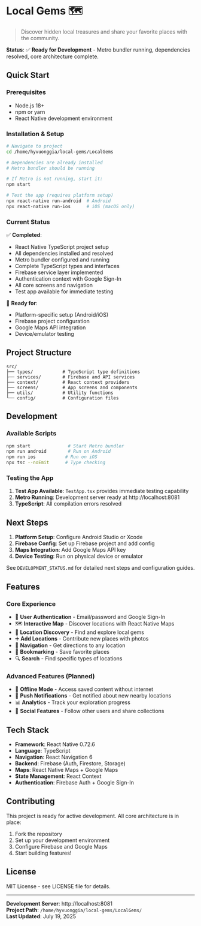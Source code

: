 # Local Gems 🗺️

> Discover hidden local treasures and share your favorite places with the community.

**Status**: ✅ **Ready for Development** - Metro bundler running, dependencies resolved, core architecture complete.

## Quick Start

### Prerequisites
- Node.js 18+
- npm or yarn
- React Native development environment

### Installation & Setup

```bash
# Navigate to project
cd /home/hyvuonggia/local-gems/LocalGems

# Dependencies are already installed
# Metro bundler should be running

# If Metro is not running, start it:
npm start

# Test the app (requires platform setup)
npx react-native run-android  # Android
npx react-native run-ios      # iOS (macOS only)
```

### Current Status

✅ **Completed**:
- React Native TypeScript project setup
- All dependencies installed and resolved
- Metro bundler configured and running
- Complete TypeScript types and interfaces
- Firebase service layer implemented
- Authentication context with Google Sign-In
- All core screens and navigation
- Test app available for immediate testing

🔧 **Ready for**:
- Platform-specific setup (Android/iOS)
- Firebase project configuration
- Google Maps API integration
- Device/emulator testing

## Project Structure

```
src/
├── types/           # TypeScript type definitions
├── services/        # Firebase and API services
├── context/         # React context providers
├── screens/         # App screens and components
├── utils/           # Utility functions
└── config/          # Configuration files
```

## Development

### Available Scripts

```bash
npm start              # Start Metro bundler
npm run android        # Run on Android
npm run ios           # Run on iOS  
npx tsc --noEmit      # Type checking
```

### Testing the App

1. **Test App Available**: `TestApp.tsx` provides immediate testing capability
2. **Metro Running**: Development server ready at http://localhost:8081
3. **TypeScript**: All compilation errors resolved

## Next Steps

1. **Platform Setup**: Configure Android Studio or Xcode
2. **Firebase Config**: Set up Firebase project and add config
3. **Maps Integration**: Add Google Maps API key
4. **Device Testing**: Run on physical device or emulator

See `DEVELOPMENT_STATUS.md` for detailed next steps and configuration guides.

## Features

### Core Experience
- 🔐 **User Authentication** - Email/password and Google Sign-In
- 🗺️ **Interactive Map** - Discover locations with React Native Maps
- 📍 **Location Discovery** - Find and explore local gems
- ➕ **Add Locations** - Contribute new places with photos
- 🧭 **Navigation** - Get directions to any location
- 🔖 **Bookmarking** - Save favorite places
- 🔍 **Search** - Find specific types of locations

### Advanced Features (Planned)
- 📱 **Offline Mode** - Access saved content without internet
- 🔔 **Push Notifications** - Get notified about new nearby locations
- 📊 **Analytics** - Track your exploration progress
- 👥 **Social Features** - Follow other users and share collections

## Tech Stack

- **Framework**: React Native 0.72.6
- **Language**: TypeScript
- **Navigation**: React Navigation 6
- **Backend**: Firebase (Auth, Firestore, Storage)
- **Maps**: React Native Maps + Google Maps
- **State Management**: React Context
- **Authentication**: Firebase Auth + Google Sign-In

## Contributing

This project is ready for active development. All core architecture is in place:

1. Fork the repository
2. Set up your development environment
3. Configure Firebase and Google Maps
4. Start building features!

## License

MIT License - see LICENSE file for details.

---

**Development Server**: http://localhost:8081  
**Project Path**: `/home/hyvuonggia/local-gems/LocalGems/`  
**Last Updated**: July 19, 2025
